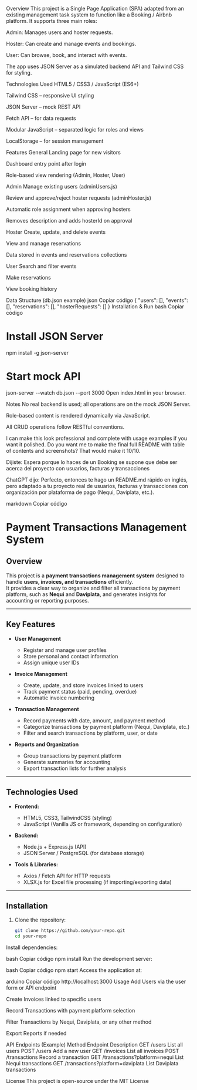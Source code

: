 Overview
This project is a Single Page Application (SPA) adapted from an existing management task system to function like a Booking / Airbnb platform. It supports three main roles:

Admin: Manages users and hoster requests.

Hoster: Can create and manage events and bookings.

User: Can browse, book, and interact with events.

The app uses JSON Server as a simulated backend API and Tailwind CSS for styling.

Technologies Used
HTML5 / CSS3 / JavaScript (ES6+)

Tailwind CSS – responsive UI styling

JSON Server – mock REST API

Fetch API – for data requests

Modular JavaScript – separated logic for roles and views

LocalStorage – for session management

Features
General
Landing page for new visitors

Dashboard entry point after login

Role-based view rendering (Admin, Hoster, User)

Admin
Manage existing users (adminUsers.js)

Review and approve/reject hoster requests (adminHoster.js)

Automatic role assignment when approving hosters

Removes description and adds hosterId on approval

Hoster
Create, update, and delete events

View and manage reservations

Data stored in events and reservations collections

User
Search and filter events

Make reservations

View booking history

Data Structure (db.json example)
json
Copiar código
{
  "users": [],
  "events": [],
  "reservations": [],
  "hosterRequests": []
}
Installation & Run
bash
Copiar código
# Install JSON Server
npm install -g json-server

# Start mock API
json-server --watch db.json --port 3000
Open index.html in your browser.

Notes
No real backend is used; all operations are on the mock JSON Server.

Role-based content is rendered dynamically via JavaScript.

All CRUD operations follow RESTful conventions.

I can make this look professional and complete with usage examples if you want it polished.
Do you want me to make the final full README with table of contents and screenshots? That would make it 10/10.







Dijiste:
Espera porque lo haces de un Booking se supone que debe ser acerca del proyecto con usuarios, facturas y transacciones 


ChatGPT dijo:
Perfecto, entonces te hago un README.md rápido en inglés, pero adaptado a tu proyecto real de usuarios, facturas y transacciones con organización por plataforma de pago (Nequi, Daviplata, etc.).

markdown
Copiar código
# Payment Transactions Management System

## Overview
This project is a **payment transactions management system** designed to handle **users, invoices, and transactions** efficiently.  
It provides a clear way to organize and filter all transactions by payment platform, such as **Nequi** and **Daviplata**, and generates insights for accounting or reporting purposes.

---

## Key Features
- **User Management**  
  - Register and manage user profiles  
  - Store personal and contact information  
  - Assign unique user IDs  

- **Invoice Management**  
  - Create, update, and store invoices linked to users  
  - Track payment status (paid, pending, overdue)  
  - Automatic invoice numbering  

- **Transaction Management**  
  - Record payments with date, amount, and payment method  
  - Categorize transactions by payment platform (Nequi, Daviplata, etc.)  
  - Filter and search transactions by platform, user, or date  

- **Reports and Organization**  
  - Group transactions by payment platform  
  - Generate summaries for accounting  
  - Export transaction lists for further analysis  

---

## Technologies Used
- **Frontend:**  
  - HTML5, CSS3, TailwindCSS (styling)  
  - JavaScript (Vanilla JS or framework, depending on configuration)  

- **Backend:**  
  - Node.js + Express.js (API)  
  - JSON Server / PostgreSQL (for database storage)  

- **Tools & Libraries:**  
  - Axios / Fetch API for HTTP requests  
  - XLSX.js for Excel file processing (if importing/exporting data)  

---

## Installation
1. Clone the repository:
   ```bash
   git clone https://github.com/your-repo.git
   cd your-repo
Install dependencies:

bash
Copiar código
npm install
Run the development server:

bash
Copiar código
npm start
Access the application at:

arduino
Copiar código
http://localhost:3000
Usage
Add Users via the user form or API endpoint

Create Invoices linked to specific users

Record Transactions with payment platform selection

Filter Transactions by Nequi, Daviplata, or any other method

Export Reports if needed

API Endpoints (Example)
Method	Endpoint	Description
GET	/users	List all users
POST	/users	Add a new user
GET	/invoices	List all invoices
POST	/transactions	Record a transaction
GET	/transactions?platform=nequi	List Nequi transactions
GET	/transactions?platform=daviplata	List Daviplata transactions

License
This project is open-source under the MIT License






